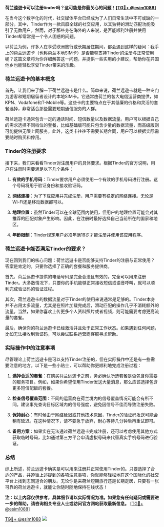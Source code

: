 **荷兰遠遊卡可以注册tinder吗？这可能是你最关心的问题！[[TG💪+ @esim1088](https://t.me/s/esim1088)]**

在当今这个数字化的时代，社交媒体平台已经成为了人们日常生活中不可或缺的一部分。其中，Tinder作为一款风靡全球的社交应用，以其独特的滑动匹配功能吸引了无数用户。然而，对于那些身在海外的人来说，是否能顺利注册并使用Tinder却常常是一个令人困惑的问题。

以荷兰为例，许多人在享受欧洲旅行或长期居住期间，都会遇到这样的疑问：我手上的荷兰远遊卡（也称荷兰本地SIM卡）是否能够支持Tinder的注册与正常使用呢？这篇文章将为你详细解答这一问题，并提供一些实用的小建议，帮助你在异国他乡也能轻松享受Tinder带来的乐趣。

### 荷兰远遊卡的基本概念

首先，让我们来了解一下荷兰远遊卡是什么。简单来说，荷兰远遊卡就是一种专门为游客和短期居留者设计的本地SIM卡。它通常由荷兰的各大电信运营商提供，如KPN、Vodafone和T-Mobile等。这些卡的主要特点在于其低廉的价格和灵活的套餐选择，非常适合那些需要短期通信服务的人群。

荷兰远遊卡通常包含一定的通话时间、短信数量以及数据流量。用户可以根据自己的需求选择不同档位的套餐，比如基础版可能只包含少量的数据流量，而高级版则可能提供无限上网服务。此外，这类卡往往不需要长期合同，用户可以根据实际需要随时购买和停用。

### Tinder的注册要求

接下来，我们来看看Tinder对注册用户的具体要求。根据Tinder的官方说明，用户在注册时需要满足以下几个条件：

1. **有效的手机号码**：Tinder要求用户必须使用一个有效的手机号码进行注册。这个号码将用于验证身份和接收验证码。
   
2. **网络连接**：为了下载应用并完成注册，用户需要有稳定的网络连接。无论是Wi-Fi还是移动数据都可以。

3. **地理位置**：虽然Tinder可以在全球范围内使用，但用户的地理位置可能会对其推荐的匹配对象产生影响。因此，在注册时最好选择自己当前所在的国家和地区。

4. **年龄限制**：Tinder规定用户必须年满18岁才能注册并使用该应用程序。

### 荷兰远遊卡能否满足Tinder的要求？

现在回到我们的核心问题：荷兰远遊卡是否能够支持Tinder的注册与正常使用？答案是肯定的，只要你选择了正确的套餐和服务提供商。

首先，荷兰远遊卡提供的电话号码是完全合法且有效的，完全可以用来注册Tinder。大多数情况下，只要你的手机能够正常接收短信或语音呼叫，就可以顺利完成验证码的验证过程。

其次，荷兰远遊卡的数据流量对于Tinder的使用来说通常是足够的。Tinder本身并不占用太多流量，尤其是在照片加载完成后，滑动匹配的操作几乎不消耗额外的流量。当然，如果你喜欢上传更多个人资料照片或者视频，则可能需要考虑更高流量的套餐。

最后，确保你的荷兰远遊卡已经激活并且处于正常工作状态。如果遇到任何问题，比如无法接收到验证码，可以尝试联系运营商客服寻求帮助。

### 实际操作中的注意事项

尽管理论上荷兰远遊卡是可以支持Tinder注册的，但在实际操作中还是有一些需要注意的地方。以下是一些小贴士，可以帮助你更顺利地完成注册过程：

1. **选择合适的套餐**：在购买荷兰远遊卡之前，务必确认所选套餐是否包含你需要的服务项目。例如，如果你希望使用Tinder发送大量消息，那么应该选择包含更多短信配额的套餐。

2. **检查信号覆盖范围**：不同的运营商在荷兰境内的信号覆盖情况可能会有所不同。建议事先查询目标区域内的信号强度，避免因信号不佳而导致注册失败。

3. **保持耐心**：有时候由于网络延迟或其他技术原因，Tinder的验证码发送可能会稍有延迟。在这种情况下，请不要急于放弃，耐心等待几分钟后再重试即可。

4. **备用方案**：如果实在无法通过荷兰远遊卡完成注册，还可以考虑使用其他方式获取临时号码，比如通过第三方平台申请虚拟号码来代替真实手机号码进行验证。

### 总结

综上所述，荷兰远遊卡确实是可以用来注册并正常使用Tinder的。只要选择了合适的产品，并遵循上述提到的各项注意事项，你就能够轻松地在这个国际化的社交平台上找到志同道合的朋友。无论你是来荷兰短期旅行还是长期定居，只要有一张可靠的荷兰远遊卡，就能让你随时随地保持在线状态！

**注：以上内容仅供参考，具体细节请以实际情况为准。如果您有任何疑问或需要进一步的帮助，请咨询相关专业人士或访问官方网站获取最新信息。** [[TG💪+ @esim1088](https://t.me/s/esim1088)]

[TG💪+ @esim1088](https://t.me/s/esim1088) ![](https://i.postimg.cc/4NQfJmqS/Snipaste-2025-05-13-00-14-12.png)